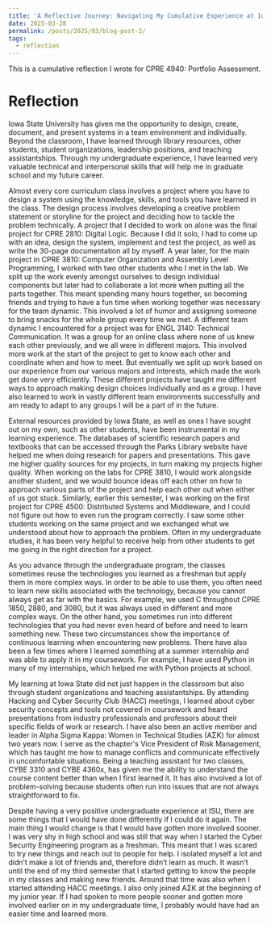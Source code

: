 ```yaml
---
title: 'A Reflective Journey: Navigating My Cumulative Experience at Iowa State University'
date: 2025-03-28
permalink: /posts/2025/03/blog-post-2/
tags:
  - reflection
---
```


This is a cumulative reflection I wrote for CPRE 4940: Portfolio Assessment.

Reflection
======

Iowa State University has given me the opportunity to design, create, document, and present systems in a team environment and individually. Beyond the classroom, I have learned through library resources, other students, student organizations, leadership positions, and teaching assistantships. Through my undergraduate experience, I have learned very valuable technical and interpersonal skills that will help me in graduate school and my future career. 

Almost every core curriculum class involves a project where you have to design a system using the knowledge, skills, and tools you have learned in the class. The design process involves developing a creative problem statement or storyline for the project and deciding how to tackle the problem technically. A project that I decided to work on alone was the final project for CPRE 2810: Digital Logic. Because I did it solo, I had to come up with an idea, design the system, implement and test the project, as well as write the 30-page documentation all by myself. A year later, for the main project in CPRE 3810: Computer Organization and Assembly Level Programming, I worked with two other students who I met in the lab. We split up the work evenly amongst ourselves to design individual components but later had to collaborate a lot more when putting all the parts together. This meant spending many hours together, so becoming friends and trying to have a fun time when working together was necessary for the team dynamic. This involved a lot of humor and assigning someone to bring snacks for the whole group every time we met. A different team dynamic I encountered for a project was for ENGL 3140: Technical Communication. It was a group for an online class where none of us knew each other previously, and we all were in different majors. This involved more work at the start of the project to get to know each other and coordinate when and how to meet. But eventually we split up work based on our experience from our various majors and interests, which made the work get done very efficiently. These different projects have taught me different ways to approach making design choices individually and as a group. I have also learned to work in vastly different team environments successfully and am ready to adapt to any groups I will be a part of in the future.

External resources provided by Iowa State, as well as ones I have sought out on my own, such as other students, have been instrumental in my learning experience. The databases of scientific research papers and textbooks that can be accessed through the Parks Library website have helped me when doing research for papers and presentations. This gave me higher quality sources for my projects, in turn making my projects higher quality. When working on the labs for CPRE 3810, I would work alongside another student, and we would bounce ideas off each other on how to approach various parts of the project and help each other out when either of us got stuck. Similarly, earlier this semester, I was working on the first project for CPRE 4500: Distributed Systems and Middleware, and I could not figure out how to even run the program correctly. I saw some other students working on the same project and we exchanged what we understood about how to approach the problem. Often in my undergraduate studies, it has been very helpful to receive help from other students to get me going in the right direction for a project. 

As you advance through the undergraduate program, the classes sometimes reuse the technologies you learned as a freshman but apply them in more complex ways. In order to be able to use them, you often need to learn new skills associated with the technology, because you cannot always get as far with the basics. For example, we used C throughout CPRE 1850, 2880, and 3080, but it was always used in different and more complex ways. On the other hand, you sometimes run into different technologies that you had never even heard of before and need to learn something new. These two circumstances show the importance of continuous learning when encountering new problems. There have also been a few times where I learned something at a summer internship and was able to apply it in my coursework. For example, I have used Python in many of my internships, which helped me with Python projects at school. 

My learning at Iowa State did not just happen in the classroom but also through student organizations and teaching assistantships. By attending Hacking and Cyber Security Club (HACC) meetings, I learned about cyber security concepts and tools not covered in coursework and heard presentations from industry professionals and professors about their specific fields of work or research. I have also been an active member and leader in Alpha Sigma Kappa: Women in Technical Studies (AΣK) for almost two years now. I serve as the chapter's Vice President of Risk Management, which has taught me how to manage conflicts and communicate effectively in uncomfortable situations. Being a teaching assistant for two classes, CYBE 3310 and CYBE 4360x, has given me the ability to understand the course content better than when I first learned it. It has also involved a lot of problem-solving because students often run into issues that are not always straightforward to fix.

Despite having a very positive undergraduate experience at ISU, there are some things that I would have done differently if I could do it again. The main thing I would change is that I would have gotten more involved sooner. I was very shy in high school and was still that way when I started the Cyber Security Engineering program as a freshman. This meant that I was scared to try new things and reach out to people for help. I isolated myself a lot and didn’t make a lot of friends and, therefore didn’t learn as much. It wasn’t until the end of my third semester that I started getting to know the people in my classes and making new friends. Around that time was also when I started attending HACC meetings. I also only joined AΣK at the beginning of my junior year. If I had spoken to more people sooner and gotten more involved earlier on in my undergraduate time, I probably would have had an easier time and learned more. 